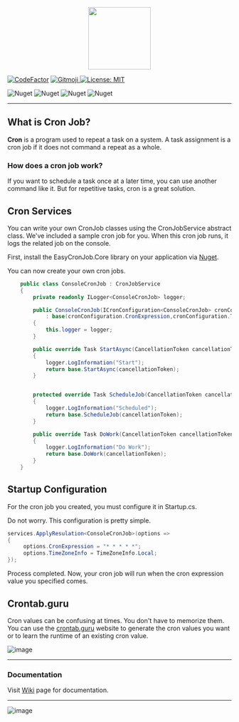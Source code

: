 <p align="center">
  <img src="https://user-images.githubusercontent.com/47147484/121789342-dcf22600-cbdd-11eb-8394-c7dca1a95f97.png" style="max-width:100%;" height="140" />
</p>

[![CodeFactor](https://www.codefactor.io/repository/github/furkandeveloper/easycronjob/badge)](https://www.codefactor.io/repository/github/furkandeveloper/easycronjob)
<a href="https://gitmoji.carloscuesta.me">
  <img src="https://img.shields.io/badge/gitmoji-%20😜%20😍-FFDD67.svg?style=flat-square" alt="Gitmoji">
</a>
[![License: MIT](https://img.shields.io/badge/License-MIT-yellow.svg)](https://opensource.org/licenses/MIT)

![Nuget](https://img.shields.io/nuget/dt/EasyCronJob.Core?label=EasyCronJob.Core%20Downloads)
![Nuget](https://img.shields.io/nuget/v/EasyCronJob.Core?label=EasyCronJob.Core)
![Nuget](https://img.shields.io/nuget/dt/EasyCronJob.Abstractions?label=EasyCronJob.Abstractions%20Downloads)
![Nuget](https://img.shields.io/nuget/v/EasyCronJob.Abstractions?label=EasyCronJob.Abstractions)

***

## What is Cron Job?
**Cron** is a program used to repeat a task on a system. A task assignment is a cron job if it does not command a repeat as a whole.

### How does a cron job work?

If you want to schedule a task once at a later time, you can use another command like it. But for repetitive tasks, cron is a great solution.

  
## Cron Services

You can write your own CronJob classes using the CronJobService abstract class.
We've included a sample cron job for you.
When this cron job runs, it logs the related job on the console.

First, install the EasyCronJob.Core library on your application via [Nuget](https://www.nuget.org/packages/EasyCronJob.Core/).

You can now create your own cron jobs.

```csharp
    public class ConsoleCronJob : CronJobService
    {
        private readonly ILogger<ConsoleCronJob> logger;

        public ConsoleCronJob(ICronConfiguration<ConsoleCronJob> cronConfiguration, ILogger<ConsoleCronJob> logger) 
            : base(cronConfiguration.CronExpression,cronConfiguration.TimeZoneInfo)
        {
            this.logger = logger;
        }

        public override Task StartAsync(CancellationToken cancellationToken)
        {
            logger.LogInformation("Start");
            return base.StartAsync(cancellationToken);
        }


        protected override Task ScheduleJob(CancellationToken cancellationToken)
        {
            logger.LogInformation("Scheduled");
            return base.ScheduleJob(cancellationToken);
        }

        public override Task DoWork(CancellationToken cancellationToken)
        {
            logger.LogInformation("Do Work");
            return base.DoWork(cancellationToken);
        }
    }
```
  
## Startup Configuration
  
For the cron job you created, you must configure it in Startup.cs.

Do not worry. This configuration is pretty simple.

```csharp
services.ApplyResulation<ConsoleCronJob>(options =>
{
     options.CronExpression = "* * * * *";
     options.TimeZoneInfo = TimeZoneInfo.Local;
});
```

Process completed. Now, your cron job will run when the cron expression value you specified comes.

## Crontab.guru

Cron values ​​can be confusing at times.
You don't have to memorize them.
You can use the [crontab.guru](https://crontab.guru/) website to generate the cron values ​​you want or to learn the runtime of an existing cron value.

![image](https://user-images.githubusercontent.com/47147484/121820030-25224e80-cc99-11eb-82c0-059688736ed0.png)
  
  ***
  
### Documentation
Visit [Wiki](https://github.com/furkandeveloper/EasyCronJob/wiki) page for documentation.

***

![image](https://user-images.githubusercontent.com/47147484/121820542-17ba9380-cc9c-11eb-9961-f8a882aa7607.png)
